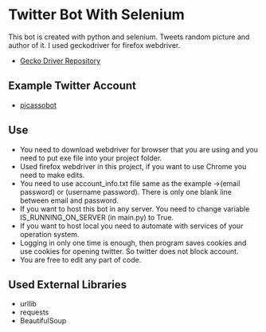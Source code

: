 # Twitter Bot With Selenium
This bot is created with python and selenium. Tweets random picture and author of it. I used geckodriver for firefox webdriver.
- [Gecko Driver Repository](https://github.com/mozilla/geckodriver)

## Example Twitter Account
- [picassobot](https://twitter.com/picassobot1)

## Use
- You need to download webdriver for browser that you are using and you need to put exe file into your project folder.
- Used firefox webdriver in this project, if you want to use Chrome you need to make edits.
- You need to use account_info.txt file same as the example ->(email password) or (username password). There is only one blank line between email and password.
- If you want to host this bot in any server. You need to change variable IS_RUNNING_ON_SERVER (in main.py) to True.
- If you want to host local you need to automate with services of your operation system.
- Logging in only one time is enough, then program saves cookies and use cookies for opening twitter. So twitter does not block account.
- You are free to edit any part of code.

## Used External Libraries
- urllib
- requests
- BeautifulSoup
